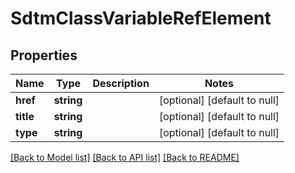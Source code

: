 # SdtmClassVariableRefElement

## Properties
Name | Type | Description | Notes
------------ | ------------- | ------------- | -------------
**href** | **string** |  | [optional] [default to null]
**title** | **string** |  | [optional] [default to null]
**type** | **string** |  | [optional] [default to null]

[[Back to Model list]](../README.md#documentation-for-models) [[Back to API list]](../README.md#documentation-for-api-endpoints) [[Back to README]](../README.md)


